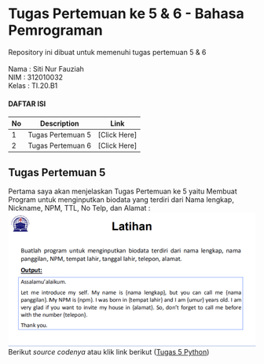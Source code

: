 # Tugas Pertemuan ke 5 & 6 - Bahasa Pemrograman
Repository ini dibuat untuk memenuhi tugas pertemuan 5 & 6 <br><br>
Nama    : Siti Nur Fauziah<br>
NIM     : 312010032<br>
Kelas   : TI.20.B1<br>

#### DAFTAR ISI<br>
| No | Description | Link|
| ----- | ----- | ----- |
| 1 | Tugas Pertemuan 5 | [Click Here] |
| 2 | Tugas Pertemuan 6 | [Click Here] |

## Tugas Pertemuan 5
Pertama saya akan menjelaskan Tugas Pertemuan ke 5 yaitu Membuat Program untuk menginputkan biodata yang terdiri dari Nama lengkap, Nickname, NPM, TTL, No Telp, dan Alamat :
![Tugas5](Foto/Latihan5.PNG)<br>
Berikut <i>source codenya</i> atau klik link berikut ([Tugas 5 Python](p5_tugas.py))
